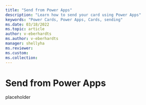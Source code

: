 ```yaml
---
title: "Send from Power Apps"
description: "Learn how to send your card using Power Apps"
keywords: "Power Cards, Power Apps, Cards, sending"
ms.date: 03/18/2022
ms.topic: article
author: v-eberhardts
ms.author: v-eberhardts
manager: shellyha
ms.reviewer: 
ms.custom: 
ms.collection: 
---
```


# Send from Power Apps

placeholder
